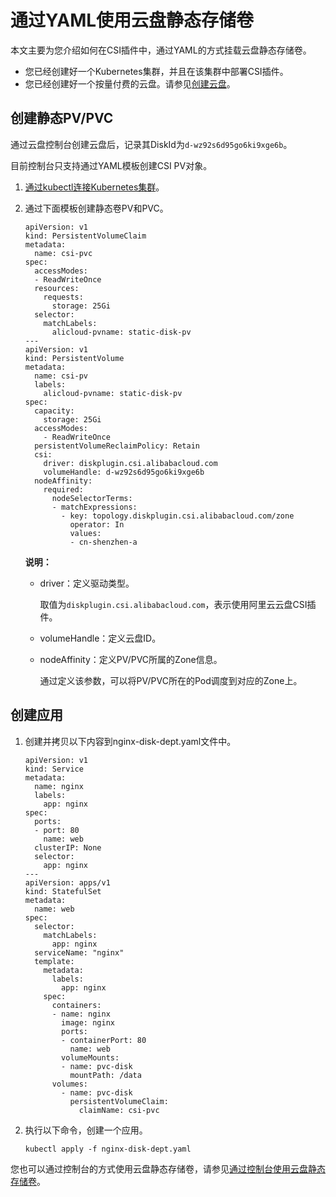 # 通过YAML使用云盘静态存储卷

本文主要为您介绍如何在CSI插件中，通过YAML的方式挂载云盘静态存储卷。

-   您已经创建好一个Kubernetes集群，并且在该集群中部署CSI插件。
-   您已经创建好一个按量付费的云盘。请参见[创建云盘](/intl.zh-CN/块存储/云盘/创建云盘/创建按量付费云盘.md)。

## 创建静态PV/PVC

通过云盘控制台创建云盘后，记录其DiskId为`d-wz92s6d95go6ki9xge6b`。

目前控制台只支持通过YAML模板创建CSI PV对象。

1.  [通过kubectl连接Kubernetes集群](/intl.zh-CN/Kubernetes集群用户指南/集群管理/连接集群/通过kubectl连接Kubernetes集群.md)。

2.  通过下面模板创建静态卷PV和PVC。

    ```
    apiVersion: v1
    kind: PersistentVolumeClaim
    metadata:
      name: csi-pvc
    spec:
      accessModes:
      - ReadWriteOnce
      resources:
        requests:
          storage: 25Gi
      selector:
        matchLabels:
          alicloud-pvname: static-disk-pv
    ---
    apiVersion: v1
    kind: PersistentVolume
    metadata:
      name: csi-pv
      labels:
        alicloud-pvname: static-disk-pv
    spec:
      capacity:
        storage: 25Gi
      accessModes:
        - ReadWriteOnce
      persistentVolumeReclaimPolicy: Retain
      csi:
        driver: diskplugin.csi.alibabacloud.com
        volumeHandle: d-wz92s6d95go6ki9xge6b
      nodeAffinity:
        required:
          nodeSelectorTerms:
          - matchExpressions:
            - key: topology.diskplugin.csi.alibabacloud.com/zone
              operator: In
              values:
              - cn-shenzhen-a
    ```

    **说明：**

    -   driver：定义驱动类型。

        取值为`diskplugin.csi.alibabacloud.com`，表示使用阿里云云盘CSI插件。

    -   volumeHandle：定义云盘ID。
    -   nodeAffinity：定义PV/PVC所属的Zone信息。

        通过定义该参数，可以将PV/PVC所在的Pod调度到对应的Zone上。


## 创建应用

1.  创建并拷贝以下内容到nginx-disk-dept.yaml文件中。

    ```
    apiVersion: v1
    kind: Service
    metadata:
      name: nginx
      labels:
        app: nginx
    spec:
      ports:
      - port: 80
        name: web
      clusterIP: None
      selector:
        app: nginx
    ---
    apiVersion: apps/v1
    kind: StatefulSet
    metadata:
      name: web
    spec:
      selector:
        matchLabels:
          app: nginx
      serviceName: "nginx"
      template:
        metadata:
          labels:
            app: nginx
        spec:
          containers:
          - name: nginx
            image: nginx
            ports:
            - containerPort: 80
              name: web
            volumeMounts:
            - name: pvc-disk
              mountPath: /data
          volumes:
            - name: pvc-disk
              persistentVolumeClaim:
                claimName: csi-pvc
    ```

2.  执行以下命令，创建一个应用。

    ```
    kubectl apply -f nginx-disk-dept.yaml
    ```


您也可以通过控制台的方式使用云盘静态存储卷，请参见[通过控制台使用云盘静态存储卷](/intl.zh-CN/Kubernetes集群用户指南/存储管理-CSI/云盘存储卷/通过控制台使用云盘静态存储卷.md)。

